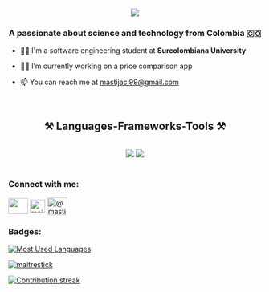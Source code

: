 <h1 align="center">
    <img src="https://readme-typing-svg.herokuapp.com/?font=Pacifico&size=35&center=true&vCenter=true&width=500&height=70&duration=4000&lines=Hi+There!+👋;+I'm+Maitre+Stick!;" />
</h1>

<h3 align="center">A passionate about science and technology from Colombia 🇨🇴</h3>


- 👨‍🎓 I'm a software engineering student at **Surcolombiana University**

- 👨‍💻 I’m currently working on a price comparison app

- 📫 You can reach me at [mastijaci99@gmail.com](mailto:mastijaci99@gmail.com)

<br/>

<h2 align="center">⚒️ Languages-Frameworks-Tools ⚒️</h2>

<br/>

<div align="center">
    <img src="https://skillicons.dev/icons?i=react,html,css,vscode,github,figma,git,blender,docker,postman,obsidian" />
    <img src="https://skillicons.dev/icons?i=nodejs,nestjs,python,vue,javascript,typescript,firebase,mongodb,postgres" /><br>
</div>

<br/>

</p>


<h3 align="left">Connect with me:</h3>
<p align="left">
<a href="https://www.github.com/maitrestick" target="_blank" rel="noreferrer"><img align="center" src="https://raw.githubusercontent.com/danielcranney/readme-generator/main/public/icons/socials/github.svg" width="39" height="32" /></a>  
<a href="https://linkedin.com/in/maitrestick" target="_blank"><img align="center" 
src="https://raw.githubusercontent.com/rahuldkjain/github-profile-readme-generator/master/src/images/icons/Social/linked-in-alt.svg" 
alt="maitrestick" height="26" width="30" /></a>
<a href="https://medium.com/@mastijaci99" target="_blank">
  <img align="center" src="https://raw.githubusercontent.com/fortawesome/font-awesome/master/svgs/brands/medium-m.svg" alt="@mastijaci99" height="35" width="40" />
</a>
</p>

<h3 align="left">Badges:</h3>

<a href="https://github.com/maitrestick" align="left"><img src="https://github-readme-stats.vercel.app/api/top-langs/?username=maitrestick&langs_count=10&title_color=a855f7&text_color=ffffff&icon_color=a855f7&bg_color=0f172a&hide_border=true&locale=en&custom_title=Most%20%Used%20%Languages" alt="Most Used Languages" /></a>

<a href="http://www.github.com/maitrestick"><img src="https://github-readme-stats.vercel.app/api?username=maitrestick&show_icons=true&locale=en&theme=dark" alt="maitrestick" /></a> 

<a href="https://readme-streak-stats.vercel.app/?user=maitrestick&theme=dark"><img src="https://readme-streak-stats.vercel.app/?user=maitrestick&theme=dark" alt="Contribution streak" /></a>

